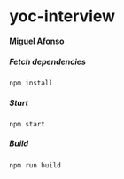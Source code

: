 # yoc-interview

**Miguel Afonso**

##### Fetch dependencies
```
npm install
```

##### Start
```
npm start
```

##### Build
```
npm run build
```
